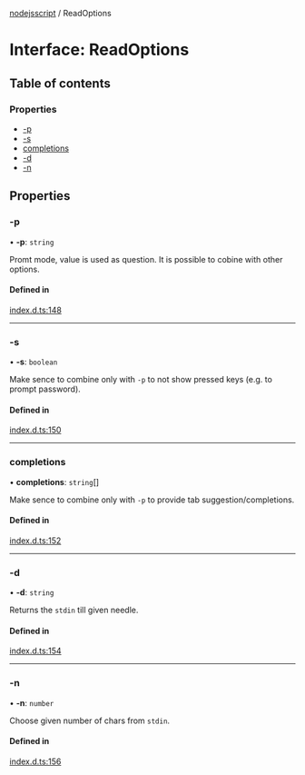[nodejsscript](../README.md) / ReadOptions

# Interface: ReadOptions

## Table of contents

### Properties

- [-p](ReadOptions.md#-p)
- [-s](ReadOptions.md#-s)
- [completions](ReadOptions.md#completions)
- [-d](ReadOptions.md#-d)
- [-n](ReadOptions.md#-n)

## Properties

### -p

• **-p**: `string`

Promt mode, value is used as question. It is possible to cobine with other options.

#### Defined in

[index.d.ts:148](https://github.com/jaandrle/nodejsscript/blob/5d995a1/index.d.ts#L148)

___

### -s

• **-s**: `boolean`

Make sence to combine only with `-p` to not show pressed keys (e.g. to prompt password).

#### Defined in

[index.d.ts:150](https://github.com/jaandrle/nodejsscript/blob/5d995a1/index.d.ts#L150)

___

### completions

• **completions**: `string`[]

Make sence to combine only with `-p` to provide tab suggestion/completions.

#### Defined in

[index.d.ts:152](https://github.com/jaandrle/nodejsscript/blob/5d995a1/index.d.ts#L152)

___

### -d

• **-d**: `string`

Returns the `stdin` till given needle.

#### Defined in

[index.d.ts:154](https://github.com/jaandrle/nodejsscript/blob/5d995a1/index.d.ts#L154)

___

### -n

• **-n**: `number`

Choose given number of chars from `stdin`.

#### Defined in

[index.d.ts:156](https://github.com/jaandrle/nodejsscript/blob/5d995a1/index.d.ts#L156)
